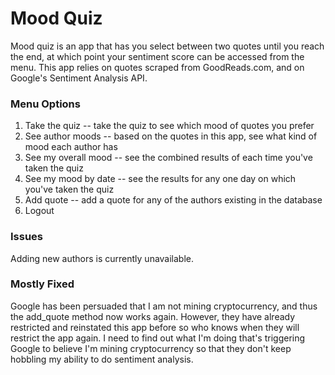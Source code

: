 # Mood Quiz

Mood quiz is an app that has you select between two quotes until you reach the end, at which point your sentiment score can be accessed from the menu. This app relies on quotes scraped from GoodReads.com, and on Google's Sentiment Analysis API.

### Menu Options

1. Take the quiz -- take the quiz to see which mood of quotes you prefer
2. See author moods -- based on the quotes in this app, see what kind of mood each author has
3. See my overall mood -- see the combined results of each time you've taken the quiz
4. See my mood by date -- see the results for any one day on which you've taken the quiz
5. Add quote -- add a quote for any of the authors existing in the database
6. Logout

### Issues

Adding new authors is currently unavailable.

### Mostly Fixed

Google has been persuaded that I am not mining cryptocurrency, and thus the add_quote method now works again. However, they have already restricted and reinstated this app before so who knows when they will restrict the app again. I need to find out what I'm doing that's triggering Google to believe I'm mining cryptocurrency so that they don't keep hobbling my ability to do sentiment analysis.
